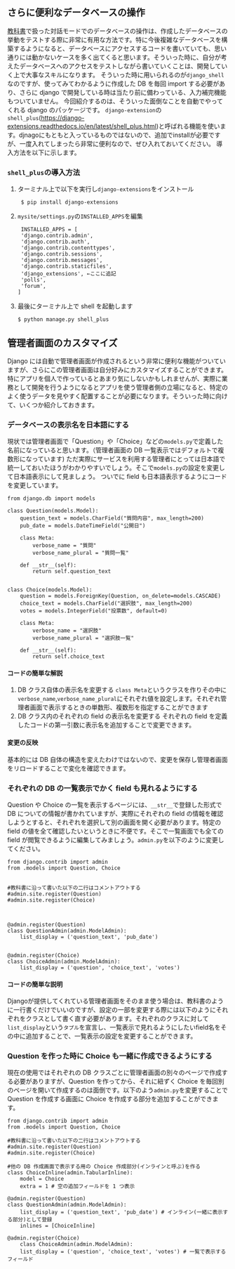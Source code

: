 ## さらに便利なデータベースの操作

[教科書](https://be-engineer.tech/docs/regular/webapp-basic-1/basic-django-polls/model-and-admin-site.html#:~:text=%E3%82%92%E5%AE%9F%E8%A1%8C%E3%81%99%E3%82%8B%E3%80%82-,%E3%83%87%E3%83%BC%E3%82%BF%E3%83%99%E3%83%BC%E3%82%B9%E3%82%92%E6%93%8D%E4%BD%9C%E3%81%97%E3%81%A6%E3%81%BF%E3%82%8B,-%EF%83%81)で扱った対話モードでのデータベースの操作は、作成したデータベースの挙動をテストする際に非常に有用な方法です。特に今後複雑なデータベースを構築するようになると、データベースにアクセスするコードを書いていても、思い通りには動かないケースを多く出てくると思います。そういった時に、自分が考えたデータベースへのアクセスをテストしながら書いていくことは、開発していく上で大事なスキルになります。
そういった時に用いられるのが`django_shell`なのですが、使ってみてわかるように作成した DB を毎回 import する必要があり、さらに django で開発している時は当たり前に備わっている、入力補完機能もついていません。
今回紹介するのは、そういった面倒なことを自動でやってくれる django のパッケージです。
`django-extension`の`shell_plus`(https://django-extensions.readthedocs.io/en/latest/shell_plus.html)と呼ばれる機能を使います。djnagoにもともと入っているものではないので、追加でinstallが必要ですが、一度入れてしまったら非常に便利なので、ぜひ入れておいてください。
導入方法を以下に示します。

### `shell_plus`の導入方法

1. ターミナル上で以下を実行し`django-extensions`をインストール
   ```
    $ pip install django-extensions
   ```
2. `mysite/settings.py`の`INSTALLED_APPS`を編集
   ```
    INSTALLED_APPS = [
    'django.contrib.admin',
    'django.contrib.auth',
    'django.contrib.contenttypes',
    'django.contrib.sessions',
    'django.contrib.messages',
    'django.contrib.staticfiles',
    'django_extensions', ←ここに追記
    'polls',
    'forum',
   ]
   ```
3. 最後にターミナル上で shell を起動します
   ```
   $ python manage.py shell_plus
   ```

## 管理者画面のカスタマイズ

Django には自動で管理者画面が作成されるという非常に便利な機能がついていますが、さらにこの管理者画面は自分好みにカスタマイズすることができます。特にアプリを個人で作っているとあまり気にしないかもしれませんが、実際に業務として開発を行うようになるとアプリを使う管理者側の立場になると、特定のよく使うデータを見やすく配置することが必要になります。そういった時に向けて、いくつか紹介しておきます。

### データベースの表示名を日本語にする

現状では管理者画面で「Question」や「Choice」などの`models.py`で定義した名前になっていると思います。（管理者画面の DB 一覧表示ではデフォルトで複数形になっています)
ただ実際にサービスを利用する管理者にとっては日本語で統一しておいたほうがわかりやすいでしょう。そこで`models.py`の設定を変更して日本語表示にして見ましょう。
ついでに field も日本語表示するようにコードを変更しています。

```
from django.db import models

class Question(models.Model):
    question_text = models.CharField("質問内容", max_length=200)
    pub_date = models.DateTimeField("公開日")

    class Meta:
        verbose_name = "質問"
        verbose_name_plural = "質問一覧"

    def __str__(self):
        return self.question_text


class Choice(models.Model):
    question = models.ForeignKey(Question, on_delete=models.CASCADE)
    choice_text = models.CharField("選択肢", max_length=200)
    votes = models.IntegerField("投票数", default=0)

    class Meta:
        verbose_name = "選択肢"
        verbose_name_plural = "選択肢一覧"

    def __str__(self):
        return self.choice_text
```

#### コードの簡単な解説

1. DB クラス自体の表示名を変更する
   `class Meta`というクラスを作りその中に`verbose_name`,`verbose_name_plural`にそれぞれ値を設定します。それぞれ管理者画面で表示するときの単数形、複数形を指定することができます
1. DB クラス内のそれぞれの field の表示名を変更する
   それぞれの field を定義したコードの第一引数に表示名を追加することで変更できます。

#### 変更の反映

基本的には DB 自体の構造を変えたわけではないので、変更を保存し管理者画面をリロードすることで変化を確認できます。

### それぞれの DB の一覧表示でかく field も見れるようにする

Question や Choice の一覧を表示するページには、`__str__`で登録した形式で DB についての情報が書かれていますが、実際にそれぞれの field の情報を確認しようとすると、それぞれを選択して別の画面を開く必要があります。特定の field の値を全て確認したいというときに不便です。そこで一覧画面でも全ての field が閲覧できるように編集してみましょう。`admin.py`を以下のように変更してください。

```
from django.contrib import admin
from .models import Question, Choice


#教科書に沿って書いた以下の二行はコメントアウトする
#admin.site.register(Question)
#admin.site.register(Choice)



@admin.register(Question)
class QuestionAdmin(admin.ModelAdmin):
    list_display = ('question_text', 'pub_date')


@admin.register(Choice)
class ChoiceAdmin(admin.ModelAdmin):
    list_display = ('question', 'choice_text', 'votes')
```

#### コードの簡単な説明
Djangoが提供してくれている管理者画面をそのまま使う場合は、教科書のように一行書くだけでいいのですが、設定の一部を変更する際には以下のようにそれぞれをクラスとして書く直す必要があります。それぞれのクラスに対して`list_display`という`タプル`を宣言し、一覧表示で見れるようにしたいfield名をその中に追加することで、一覧表示の設定を変更することができます。

### Question を作った時に Choice も一緒に作成できるようにする

現在の使用ではそれぞれの DB クラスごとに管理者画面の別々のページで作成する必要がありますが、Question を作ってから、それに紐ずく Choice を毎回別のページを開いて作成するのは面倒です。以下のよう`admin.py`を変更することで Question を作成する画面に Choice を作成する部分を追加することができます。

```
from django.contrib import admin
from .models import Question, Choice

#教科書に沿って書いた以下の二行はコメントアウトする
#admin.site.register(Question)
#admin.site.register(Choice)

#他の DB 作成画面で表示する用の Choice 作成部分(インラインと呼ぶ)を作る
class ChoiceInline(admin.TabularInline):
    model = Choice
    extra = 1 # 空の追加フィールドを 1 つ表示

@admin.register(Question)
class QuestionAdmin(admin.ModelAdmin):
    list_display = ('question_text', 'pub_date') # インライン(一緒に表示する部分)として登録
    inlines = [ChoiceInline]

@admin.register(Choice)
    class ChoiceAdmin(admin.ModelAdmin):
    list_display = ('question', 'choice_text', 'votes') # 一覧で表示するフィールド

```
